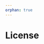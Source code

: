 ```yaml
---
orphan: true
---
```


# License

```{include} ../LICENSE

```
                                                                                                                                                                                                                                                                                                                       